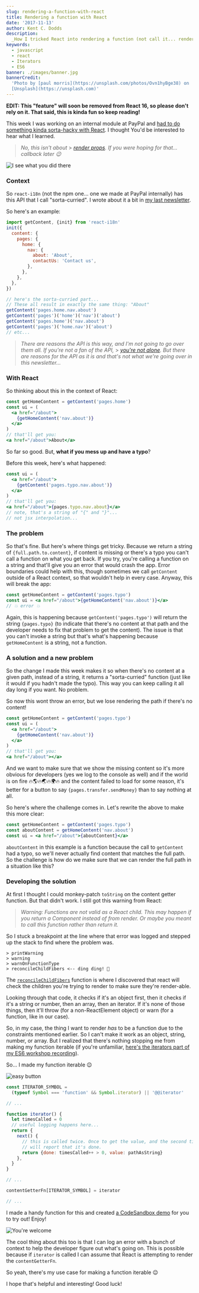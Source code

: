 ```yaml
---
slug: rendering-a-function-with-react
title: Rendering a function with React
date: '2017-11-13'
author: Kent C. Dodds
description:
  _How I tricked React into rendering a function (not call it... render it)_
keywords:
  - javascript
  - react
  - Iterators
  - ES6
banner: ./images/banner.jpg
bannerCredit:
  'Photo by [paul morris](https://unsplash.com/photos/Ovn1hyBge38) on
  [Unsplash](https://unsplash.com)'
---
```


**EDIT: This "feature" will soon be removed from React 16, so please don't rely
on it. That said, this is kinda fun so keep reading!**

This week I was working on an internal module at PayPal and
[had to do something kinda sorta-hacky with React](https://twitter.com/kentcdodds/status/923241478670909441).
I thought You'd be interested to hear what I learned.

> _No, this isn't about_ >
> [_render props_](https://cdb.reacttraining.com/use-a-render-prop-50de598f11ce)_.
> If you were hoping for that... callback later 😉_

![I see what you did there](./images/0.gif)

### Context

So `react-i18n` (not the npm one... one we made at PayPal internally) has this
API that I call "sorta-curried". I wrote about it a bit in
[my last newsletter](/blog/improving-the-usability-of-your-modules).

So here's an example:

```js
import getContent, {init} from 'react-i18n'
init({
  content: {
    pages: {
      home: {
        nav: {
          about: 'About',
          contactUs: 'Contact us',
        },
      },
    },
  },
})

// here's the sorta-curried part...
// These all result in exactly the same thing: "About"
getContent('pages.home.nav.about')
getContent('pages')('home')('nav')('about')
getContent('pages.home')('nav.about')
getContent('pages')('home.nav')('about')
// etc...
```

> _There are reasons the API is this way, and I'm not going to go over them all.
> If you're not a fan of the API,_ >
> [_you're not alone_](https://twitter.com/dan_abramov/status/923326332020449280)_.
> But there are reasons for the API as it is and that's not what we're going
> over in this newsletter..._

### With React

So thinking about this in the context of React:

```jsx
const getHomeContent = getContent('pages.home')
const ui = (
  <a href="/about">
    {getHomeContent('nav.about')}
  </a>
)
// that'll get you:
<a href="/about">About</a>
```

So far so good. But, **what if you mess up and have a typo**?

Before this week, here's what happened:

```jsx
const ui = (
  <a href="/about">
    {getContent('pages.typo.nav.about')}
  </a>
)
// that'll get you:
<a href="/about">{pages.typo.nav.about}</a>
// note, that's a string of "{" and "}"...
// not jsx interpolation...
```

### The problem

So that's fine. But here's where things get tricky. Because we return a string
of `{full.path.to.content}`, if content is missing or there's a typo you can't
call a function on what you get back. If you try, you're calling a function on a
string and that'll give you an error that would crash the app. Error boundaries
could help with this, though sometimes we call `getContent` outside of a React
context, so that wouldn't help in every case. Anyway, this will break the app:

```jsx
const getHomeContent = getContent('pages.typo')
const ui = <a href="/about">{getHomeContent('nav.about')}</a>
// 💥 error 💥
```

Again, this is happening because `getContent('pages.typo')` will return the
string `{pages.typo}` (to indicate that there's no content at that path and the
developer needs to fix that problem to get the content). The issue is that you
can't invoke a string but that's what's happening because `getHomeContent` is a
string, not a function.

### A solution and a new problem

So the change I made this week makes it so when there's no content at a given
path, instead of a string, it returns a "sorta-curried" function (just like it
would if you hadn't made the typo). This way you can keep calling it all day
long if you want. No problem.

So now this wont throw an error, but we lose rendering the path if there's no
content!

```jsx
const getHomeContent = getContent('pages.typo')
const ui = (
  <a href="/about">
    {getHomeContent('nav.about')}
  </a>
)
// that'll get you:
<a href="/about"></a>
```

And we want to make sure that we show the missing content so it's more obvious
for developers (yes we log to the console as well) and if the world is on fire
🔥🌎🔥🌏🔥🌍🔥 and the content failed to load for some reason, it's better for a
button to say `{pages.transfer.sendMoney}` than to say nothing at all.

So here's where the challenge comes in. Let's rewrite the above to make this
more clear:

```jsx
const getHomeContent = getContent('pages.typo')
const aboutContent = getHomeContent('nav.about')
const ui = <a href="/about">{aboutContent}</a>
```

`aboutContent` in this example is a function because the call to `getContent`
had a typo, so we'll never actually find content that matches the full path. So
the challenge is how do we make sure that we can render the full path in a
situation like this?

### Developing the solution

At first I thought I could monkey-patch `toString` on the content getter
function. But that didn't work. I still got this warning from React:

> _Warning: Functions are not valid as a React child. This may happen if you
> return a Component instead of from render. Or maybe you meant to call this
> function rather than return it._

So I stuck a breakpoint at the line where that error was logged and stepped up
the stack to find where the problem was.

```
> printWarning
> warning
> warnOnFunctionType
> reconcileChildFibers <-- ding ding! 🔔
```

The
[`reconcileChildFibers`](https://github.com/facebook/react/blob/2c0a8fb99e945315c9dce7a15c85775d51f5755d/packages/react-reconciler/src/ReactChildFiber.js#L1355-L1484)
function is where I discovered that react will check the children you're trying
to render to make sure they're render-able.

Looking through that code, it checks if it's an object first, then it checks if
it's a string or number, then an array, then an iterator. If it's none of those
things, then it'll throw (for a non-ReactElement object) or warn (for a
function, like in our case).

So, in my case, the thing I want to render _has_ to be a function due to the
constraints mentioned earlier. So I can't make it work as an object, string,
number, or array. But I realized that there's nothing stopping me from making my
function iterable (if you're unfamiliar,
[here's the iterators part of my ES6 workshop recording](https://youtu.be/eOKQDh50ECU?t=2h43m44s)).

So... I made my function iterable 😉

![easy button](./images/1.gif)

```js
const ITERATOR_SYMBOL =
  (typeof Symbol === 'function' && Symbol.iterator) || '@@iterator'

// ...

function iterator() {
  let timesCalled = 0
  // useful logging happens here...
  return {
    next() {
      // this is called twice. Once to get the value, and the second time
      // will report that it's done.
      return {done: timesCalled++ > 0, value: pathAsString}
    },
  }
}

// ...

contentGetterFn[ITERATOR_SYMBOL] = iterator

// ...
```

I made a handy function for this and created
[a CodeSandbox demo](https://codesandbox.io/s/mj5020xz98) for you to try out!
Enjoy!

![You're welcome](./images/2.gif)

The cool thing about this too is that I can log an error with a bunch of context
to help the developer figure out what's going on. This is possible because if
`iterator` is called I can assume that React is attempting to render the
`contentGetterFn`.

So yeah, there's my use case for making a function iterable 😉

I hope that's helpful and interesting! Good luck!
